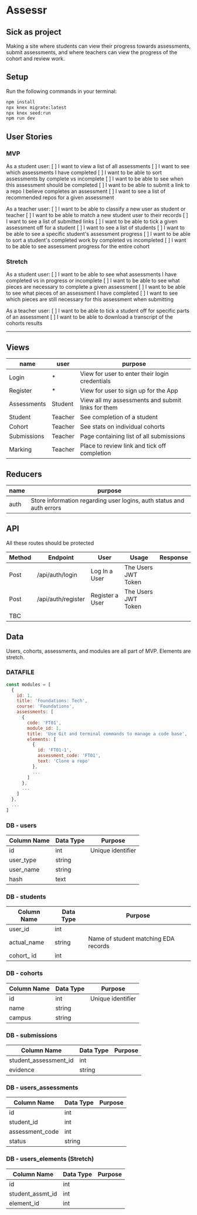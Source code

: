 # Assessr

## Sick as project

Making a site where students can view their progress towards assessments, submit assessments, and where teachers can view the progress of the cohort and review work.


## Setup

Run the following commands in your terminal:

```sh
npm install
npx knex migrate:latest
npx knex seed:run
npm run dev
```

## User Stories

### MVP

As a student user:
  [ ] I want to view a list of all assessments
  [ ] I want to see which assessments I have completed
  [ ] I want to be able to sort assessments by complete vs incomplete
  [ ] I want to be able to see when this assessment should be completed
  [ ] I want to be able to submit a link to a repo I believe completes an assessment
  [ ] I want to see a list of recommended repos for a given assessment

As a teacher user:
  [ ] I want to be able to classify a new user as student or teacher
  [ ] I want to be able to match a new student user to their records
  [ ] I want to see a list of submitted links
  [ ] I want to be able to tick a given assessment off for a student
  [ ] I want to see a list of students
  [ ] I want to be able to see a specific student's assessment progress
  [ ] I want to be able to sort a student's completed work by completed vs incompleted
  [ ] I want to be able to see assessment progress for the entire cohort

### Stretch

As a student user:
  [ ] I want to be able to see what assessments I have completed vs in progress or incomplete
  [ ] I want to be able to see what pieces are necessary to complete a given assessment
  [ ] I want to be able to see what pieces of an assessment I have completed
  [ ] I want to see which pieces are still necessary for this assessment when submitting

As a teacher user:
  [ ] I want to be able to tick a student off for specific parts of an assessment
  [ ] I want to be able to download a transcript of the cohorts results

  ---

## Views
  | name | user | purpose |
  | --- | --- | --- |
  | Login | * | View for user to enter their login credentials |
  | Register | * | View for user to sign up for the App |
  | Assessments | Student | View all my assessments and submit links for them |
  | Student | Teacher | See completion of a student |
  | Cohort | Teacher | See stats on individual cohorts |
  | Submissions | Teacher | Page containing list of all submissions |
  | Marking | Teacher | Place to review link and tick off completion |


## Reducers

  | name | purpose |
  | --- | --- |
  | auth | Store information regarding user logins, auth status and auth errors |


## API 

All these routes should be protected

| Method | Endpoint | User | Usage | Response |
| --- | --- | --- | --- | --- |
| Post | /api/auth/login | Log In a User | The Users JWT Token |
| Post | /api/auth/register | Register a User | The Users JWT Token |
| TBC |


## Data
  Users, cohorts, assessments, and modules are all part of MVP. Elements are stretch.

### DATAFILE

```js
const modules = [
  {
    id: 1,
    title: 'Foundations: Tech',
    course: 'Foundations',
    assessments: [
      {
        code: 'FT01',
        module_id: 1,
        title: 'Use Git and terminal commands to manage a code base',
        elements: [
          {
            id: 'FT01-1',
            assessment_code: 'FT01',
            text: 'Clone a repo'
          },
          ...
        ]
      },
      ...
    ]
  },
  ...
]
```

### DB - users
  | Column Name | Data Type | Purpose |
  | --- | --- | --- |
  | id | int | Unique identifier |
  | user_type | string |
  | user_name | string |
  | hash | text | 
  
### DB - students
  | Column Name | Data Type | Purpose |
  | --- | --- | --- |
  | user_id | int |
  | actual_name | string | Name of student matching EDA records |
  | cohort_ id | int |

### DB - cohorts
  | Column Name | Data Type | Purpose |
  | --- | --- | --- |
  | id | int | Unique identifier |
  | name | string |
  | campus | string |

### DB - submissions
  | Column Name | Data Type | Purpose |
  | --- | --- | --- |
  | student_assessment_id | int |
  | evidence | string |

### DB - users_assessments
  | Column Name | Data Type | Purpose |
  | --- | --- | --- |
  | id | int |
  | student_id | int |
  | assessment_code | int |
  | status | string |
  
### DB - users_elements (Stretch)
  | Column Name | Data Type | Purpose |
  | --- | --- | --- |
  | id | int |
  | student_assmt_id | int |
  | element_id | int |
